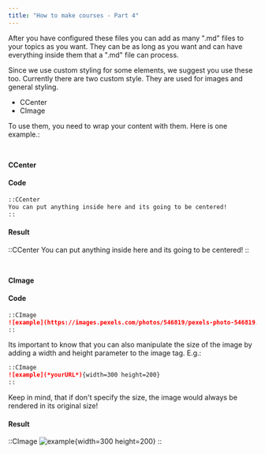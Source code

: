 ```yaml
---
title: "How to make courses - Part 4"
---
```


After you have configured these files you can add as many ".md" files to your topics as you want. They can be as long as you want and can have everything inside them that a ".md" file can process.

Since we use custom styling for some elements, we suggest you use these too. Currently there are two custom style. They are used for images and general styling.

- CCenter
- CImage

To use them, you need to wrap your content with them. Here is one example.:

<br>

**CCenter**

#### Code

```md
::CCenter
You can put anything inside here and its going to be centered!
::
```

#### Result

::CCenter
You can put anything inside here and its going to be centered!
::

<br>

**CImage**

#### Code

```md
::CImage
![example](https://images.pexels.com/photos/546819/pexels-photo-546819.jpeg?_gl=1*1gewkzc*_ga*NjM1NjMzMDcwLjE3NTYyMDAyODA.*_ga_8JE65Q40S6*czE3NTYyMDAyODAkbzEkZzEkdDE3NTYyMDAzMDckajMzJGwwJGgw)
::
```

Its important to know that you can also manipulate the size of the image by adding a width and height parameter to the image tag. E.g.:

```md
::CImage
![example](*yourURL*){width=300 height=200}
::
```

Keep in mind, that if don't specify the size, the image would always be rendered in its original size!

#### Result

::CImage
![example](https://images.pexels.com/photos/546819/pexels-photo-546819.jpeg?_gl=1*1gewkzc*_ga*NjM1NjMzMDcwLjE3NTYyMDAyODA.*_ga_8JE65Q40S6*czE3NTYyMDAyODAkbzEkZzEkdDE3NTYyMDAzMDckajMzJGwwJGgw){width=300 height=200}
::
